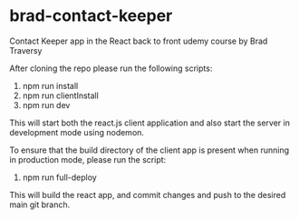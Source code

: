 # brad-contact-keeper

Contact Keeper app in the React back to front udemy course by Brad Traversy

After cloning the repo please run the following scripts:

1. npm run install
2. npm run clientInstall
3. npm run dev

This will start both the react.js client application and also start the server in development mode using nodemon.

To ensure that the build directory of the client app is present when running in production mode, please run the script:

1. npm run full-deploy

This will build the react app, and commit changes and push to the desired main git branch.

